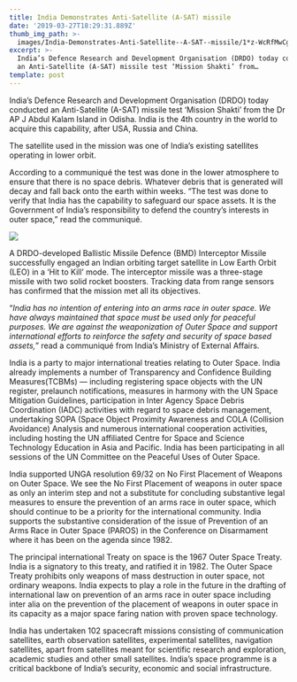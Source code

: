 ```yaml
---
title: India Demonstrates Anti-Satellite (A-SAT) missile
date: '2019-03-27T18:29:31.889Z'
thumb_img_path: >-
  images/India-Demonstrates-Anti-Satellite--A-SAT--missile/1*z-WcRfMwCgQGlXx916zEFw.jpeg
excerpt: >-
  India’s Defence Research and Development Organisation (DRDO) today conducted
  an Anti-Satellite (A-SAT) missile test ‘Mission Shakti’ from…
template: post
---
```

India’s Defence Research and Development Organisation (DRDO) today conducted an Anti-Satellite (A-SAT) missile test ‘Mission Shakti’ from the Dr AP J Abdul Kalam Island in Odisha. India is the 4th country in the world to acquire this capability, after USA, Russia and China.

The satellite used in the mission was one of India’s existing satellites operating in lower orbit.

According to a communiqué the test was done in the lower atmosphere to ensure that there is no space debris. Whatever debris that is generated will decay and fall back onto the earth within weeks. “The test was done to verify that India has the capability to safeguard our space assets. It is the Government of India’s responsibility to defend the country’s interests in outer space,” read the communiqué.

![](/images/India-Demonstrates-Anti-Satellite--A-SAT--missile/1*z-WcRfMwCgQGlXx916zEFw.jpeg)

A DRDO-developed Ballistic Missile Defence (BMD) Interceptor Missile successfully engaged an Indian orbiting target satellite in Low Earth Orbit (LEO) in a ‘Hit to Kill’ mode. The interceptor missile was a three-stage missile with two solid rocket boosters. Tracking data from range sensors has confirmed that the mission met all its objectives.

“*India has no intention of entering into an arms race in outer space. We have always maintained that space must be used only for peaceful purposes. We are against the weaponization of Outer Space and support international efforts to reinforce the safety and security of space based assets,*” read a communiqué from India’s Ministry of External Affairs.

India is a party to major international treaties relating to Outer Space. India already implements a number of Transparency and Confidence Building Measures(TCBMs) — including registering space objects with the UN register, prelaunch notifications, measures in harmony with the UN Space Mitigation Guidelines, participation in Inter Agency Space Debris Coordination (IADC) activities with regard to space debris management, undertaking SOPA (Space Object Proximity Awareness and COLA (Collision Avoidance) Analysis and numerous international cooperation activities, including hosting the UN affiliated Centre for Space and Science Technology Education in Asia and Pacific. India has been participating in all sessions of the UN Committee on the Peaceful Uses of Outer Space.

India supported UNGA resolution 69/32 on No First Placement of Weapons on Outer Space. We see the No First Placement of weapons in outer space as only an interim step and not a substitute for concluding substantive legal measures to ensure the prevention of an arms race in outer space, which should continue to be a priority for the international community. India supports the substantive consideration of the issue of Prevention of an Arms Race in Outer Space (PAROS) in the Conference on Disarmament where it has been on the agenda since 1982.

The principal international Treaty on space is the 1967 Outer Space Treaty. India is a signatory to this treaty, and ratified it in 1982. The Outer Space Treaty prohibits only weapons of mass destruction in outer space, not ordinary weapons. India expects to play a role in the future in the drafting of international law on prevention of an arms race in outer space including inter alia on the prevention of the placement of weapons in outer space in its capacity as a major space faring nation with proven space technology.

India has undertaken 102 spacecraft missions consisting of communication satellites, earth observation satellites, experimental satellites, navigation satellites, apart from satellites meant for scientific research and exploration, academic studies and other small satellites. India’s space programme is a critical backbone of India’s security, economic and social infrastructure.
